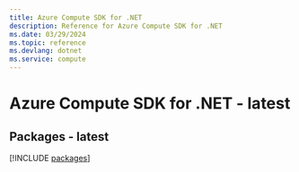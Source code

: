 ```yaml
---
title: Azure Compute SDK for .NET
description: Reference for Azure Compute SDK for .NET
ms.date: 03/29/2024
ms.topic: reference
ms.devlang: dotnet
ms.service: compute
---
```

# Azure Compute SDK for .NET - latest
## Packages - latest
[!INCLUDE [packages](compute-index.md)]
